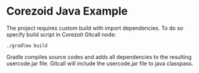 # Corezoid Java Example

The project requires custom build with import dependencies.
To do so specify build script in Corezoit Gitcall node:
```
./gradlew build
```
Gradle compiles source codes and adds all dependencies
to the resulting usercode.jar file. Gitcall will include
the usercode.jar file to java classpass.
